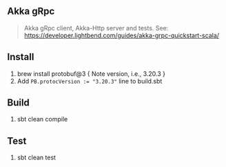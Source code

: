 Akka gRpc
---------
>Akka gRpc client, Akka-Http server and tests. See: https://developer.lightbend.com/guides/akka-grpc-quickstart-scala/

Install
----------
1. brew install protobuf@3 { Note version, i.e., 3.20.3 }
2. Add ```PB.protocVersion := "3.20.3"``` line to build.sbt

Build
-----
1. sbt clean compile

Test
----
1. sbt clean test